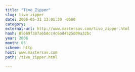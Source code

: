 ```yaml
---
title: "Tivo_Zipper"
slug: tivo-zipper
date: 2006-05-31 13:01:30 -0500
category: 
external-url: http://www.mastersav.com/tivo_zipper.html
hash: 05669f387a6b8cc4c6ad4525d09a32bc
year: 2006
month: 05
scheme: http
host: www.mastersav.com
path: /tivo_zipper.html

---
```



